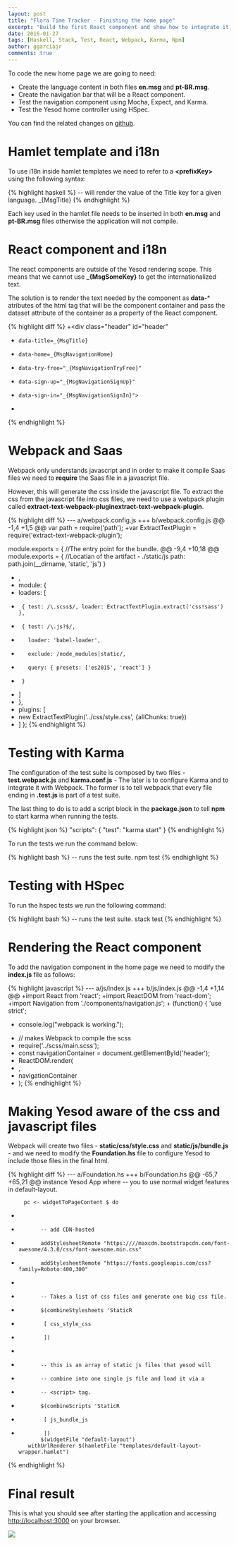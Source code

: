 ```yaml
---
layout: post
title: "Flora Time Tracker - Finishing the home page"
excerpt: "Build the first React component and show how to integrate it with the application."
date: 2016-01-27
tags: [Haskell, Stack, Test, React, Webpack, Karma, Npm]
author: ggarciajr
comments: true
---
```


To code the new home page we are going to need:

 * Create the language content in both files **en.msg** and **pt-BR.msg**.
 * Create the navigation bar that will be a React component.
 * Test the navigation component using Mocha, Expect, and Karma.
 * Test the Yesod home controller using HSpec.

You can find the related changes on <a href="https://github.com/ggarciajr/flora/commit/4cbdc19c050c4a1910eaeb9cc4e909d468e9e4d9" target="_blank">github</a>.

# Hamlet template and i18n

To use i18n inside hamlet templates we need to refer to a **\<prefixKey>** using
the following syntax:

{% highlight haskell %}
-- will render the value of the Title key for a given language.
_{MsgTitle}
{% endhighlight %}

Each key used in the hamlet file needs to be inserted in both **en.msg** and **pt-BR.msg**
files otherwise the application will not compile.

# React component and i18n

The react components are outside of the Yesod rendering scope. This means that we
cannot use **_{MsgSomeKey}** to get the internationalized text.

The solution is to render the text needed by the component as **data-*** atributes
of the html tag that will be the component container and pass the dataset attribute
of the container as a property of the React component.

{% highlight diff %}
+<div class="header" id="header"
+     data-title=_{MsgTitle}
+     data-home=_{MsgNavigationHome}
+     data-try-free="_{MsgNavigationTryFree}"
+     data-sign-up="_{MsgNavigationSignUp}"
+     data-sign-in="_{MsgNavigationSignIn}">
+  <!--- navigation will be rendered here -->
{% endhighlight %}

# Webpack and Saas

Webpack only understands javascript and in order to make it compile Saas files we
need to **require** the Saas file in a javascript file.

However, this will generate the css inside the javascript file. To extract the
css from the javascript file into css files, we need to use a webpack plugin called
**extract-text-webpack-pluginextract-text-webpack-plugin**.

{% highlight diff %}
--- a/webpack.config.js
+++ b/webpack.config.js
@@ -1,4 +1,5 @@
 var path = require('path');
+var ExtractTextPlugin = require('extract-text-webpack-plugin');

 module.exports = {
   //The entry point for the bundle.
@@ -9,4 +10,18 @@ module.exports = {
     //Locatian of the artifact - ./static/js
     path: path.join(__dirname, 'static', 'js')
   }
+  ,
+  module: {
+    loaders: [
+      { test: /\.scss$/, loader: ExtractTextPlugin.extract('css!sass') },
+      { test: /\.js?$/,
+        loader: 'babel-loader',
+        exclude: /node_modules|static/,
+        query: { presets: ['es2015', 'react'] }
+      }
+    ]
+  },
+  plugins: [
+    new ExtractTextPlugin('../css/style.css', {allChunks: true})
+  ]
 };
{% endhighlight %}

# Testing with Karma

The configuration of the test suite is composed by two files - **test.webpack.js**
and **karma.conf.js** - The later is to configure Karma and to integrate it with
Webpack. The former is to tell webpack that every file ending in **.test.js**
is part of a test suite.

The last thing to do is to add a script block in the **package.json** to tell
**npm** to start karma when running the tests.

{% highlight json %}
"scripts": {
  "test": "karma start"
}
{% endhighlight %}

To run the tests we run the command below:

{% highlight bash %}
-- runs the test suite.
npm test
{% endhighlight %}

# Testing with HSpec

To run the hspec tests we run the following command:

{% highlight bash %}
-- runs the test suite.
stack test
{% endhighlight %}

# Rendering the React component

To add the navigation component in the home page we need to modify the **index.js**
file as follows:

{% highlight javascript %}
--- a/js/index.js
+++ b/js/index.js
@@ -1,4 +1,14 @@
+import React from 'react';
+import ReactDOM from 'react-dom';
+import Navigation from './components/navigation.js';
+
 (function() {
   'use strict';
-  console.log("webpack is working.");
+  // makes Webpack to compile the scss
+  require('../scss/main.scss');
+  const navigationContainer = document.getElementById('header');
+  ReactDOM.render(
+    <Navigation language={navigationContainer.dataset}/>,
+    navigationContainer
+  );
{% endhighlight %}

# Making Yesod aware of the css and javascript files

Webpack will create two files - **static/css/style.css** and **static/js/bundle.js** -
and we need to modify the **Foundation.hs** file to configure Yesod to include
those files in the final html.

{% highlight diff %}
--- a/Foundation.hs
+++ b/Foundation.hs
@@ -65,7 +65,21 @@ instance Yesod App where
         -- you to use normal widget features in default-layout.

         pc <- widgetToPageContent $ do
-
+            -- add CDN-hosted
+            addStylesheetRemote "https:////maxcdn.bootstrapcdn.com/font-awesome/4.3.0/css/font-awesome.min.css"
+            addStylesheetRemote "https://fonts.googleapis.com/css?family=Roboto:400,300"
+
+            -- Takes a list of css files and generate one big css file.
+            $(combineStylesheets 'StaticR
+             [ css_style_css
+             ])
+
+            -- this is an array of static js files that yesod will
+            -- combine into one single js file and load it via a
+            -- <script> tag.
+            $(combineScripts 'StaticR
+             [ js_bundle_js
+             ])
             $(widgetFile "default-layout")
         withUrlRenderer $(hamletFile "templates/default-layout-wrapper.hamlet")
{% endhighlight %}

# Final result

This is what you should see after starting the application and accessing
<a href="http://localhost:3000" target="_blank">http://localhost:3000</a> on your browser.

<img src="/img/posts/flora-final-home.png"/>

